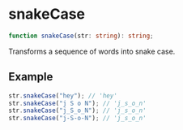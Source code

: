 # snakeCase

```ts
function snakeCase(str: string): string;
```

Transforms a sequence of words into snake case.

## Example

```ts
str.snakeCase("hey"); // 'hey'
str.snakeCase("j S o N"); // 'j_s_o_n'
str.snakeCase("j_S_o_N"); // 'j_s_o_n'
str.snakeCase("j-S-o-N"); // 'j_s_o_n'
```
